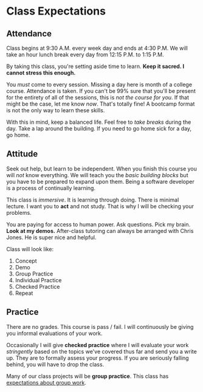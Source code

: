 # Class Expectations
## Attendance
Class begins at 9:30 A.M. every week day and ends at 4:30 P.M.
We will take an hour lunch break every day from 12:15 P.M. to 1:15 P.M.

By taking this class, you're setting aside time to learn.
**Keep it sacred. I cannot stress this enough.**

You _must_ come to every session.
Missing a day here is month of a college course.
Attendance is taken.
If you can't be 99% sure that you'll be present for the entirety of all of the sessions, this is _not the course for you_.
If that might be the case, let me know _now_.
That's totally fine!
A bootcamp format is not the only way to learn these skills.

With this in mind, keep a balanced life.
Feel free to _take breaks_ during the day.
Take a lap around the building.
If you need to go home sick for a day, go home.

## Attitude
Seek out help, but learn to be independent.
When you finish this course you will _not_ know everything.
We will teach you the _basic building blocks_ but you have to be prepared to expand upon them.
Being a software developer is a process of continually learning.

This class is _immersive_.
It is learning through doing.
There is minimal lecture.
I want you to **act** and not study.
That is why I will be checking your problems.

You are paying for access to human power.
Ask questions.
Pick my brain.
**Look at my demos.**
After-class tutoring can always be arranged with Chris Jones.
He is super nice and helpful.

Class will look like:
1. Concept
1. Demo
1. Group Practice
1. Individual Practice
1. Checked Practice
1. Repeat

## Practice
There are no grades.
This course is pass / fail.
I will continuously be giving you informal evaluations of your work.

Occasionally I will give **checked practice** where I will evaluate your work _stringently_ based on the topics we've covered thus far and send you a write up.
They are to formally assess your progress.
If you are seriously falling behind, you will have to drop the class.

Many of our class projects will be **group practice**.
This class has [expectations about group work](groupwork.md).
